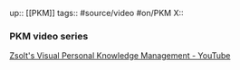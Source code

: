 up:: [[PKM]]
tags:: #source/video #on/PKM 
X:: 

### PKM video series

[Zsolt's Visual Personal Knowledge Management - YouTube](https://www.youtube.com/@VisualPKM)

